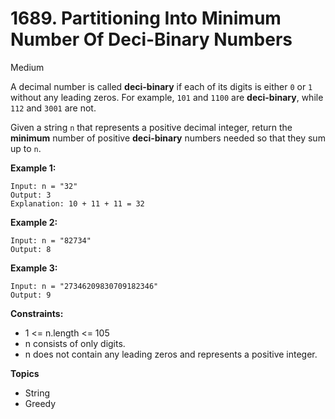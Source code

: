 # 1689. Partitioning Into Minimum Number Of Deci-Binary Numbers

Medium

A decimal number is called **deci-binary** if each of its digits is either `0` or `1` without any leading zeros. For example, `101` and `1100` are **deci-binary**, while `112` and `3001` are not.

Given a string `n` that represents a positive decimal integer, return the **minimum** number of positive **deci-binary** numbers needed so that they sum up to `n`.

 

**Example 1:**
```
Input: n = "32"
Output: 3
Explanation: 10 + 11 + 11 = 32
```
**Example 2:**
```
Input: n = "82734"
Output: 8
```
**Example 3:**
```
Input: n = "27346209830709182346"
Output: 9
 ```

**Constraints:**

- 1 <= n.length <= 105
- n consists of only digits.
- n does not contain any leading zeros and represents a positive integer.

**Topics**
- String
- Greedy